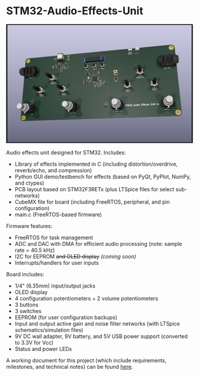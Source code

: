 # STM32-Audio-Effects-Unit

![Board v1](https://raw.githubusercontent.com/ouras/STM32-Audio-Effects-Unit/pcb-rtos-port/board/STM32AudioEffects/STM32AudioEffectsUnit.jpg)

Audio effects unit designed for STM32. Includes:
- Library of effects implemented in C (including distortion/overdrive, reverb/echo, and compression)
- Python GUI demo/testbench for effects (based on PyQt, PyPlot, NumPy, and ctypes)
- PCB layout based on STM32F3RETx (plus LTSpice files for select sub-networks)
- CubeMX file for board (including FreeRTOS, peripheral, and pin configuration)
- main.c (FreeRTOS-based firmware)

Firmware features:
- FreeRTOS for task management
- ADC and DAC with DMA for efficient audio processing (note: sample rate = 40.5 kHz)
- I2C for EEPROM ~~and OLED display~~ *(coming soon)*
- Interrupts/handlers for user inputs

Board includes:
- 1/4" (6.35mm) input/output jacks
- OLED display
- 4 configuration potentiometers + 2 volume potentiometers
- 3 buttons
- 3 switches
- EEPROM (for user configuration backups)
- Input and output active gain and noise filter networks (with LTSpice schematics/simulation files)
- 9V DC wall adapter, 9V battery, and 5V USB power support (converted to 3.3V for Vcc)
- Status and power LEDs

A working document for this project (which include requirements, milestones, and technical notes) can be found [here](https://docs.google.com/document/d/13bzRhMHOJ_USe95iWY26JIxKYx1gLJ1tkpusW1AXwGo/edit?usp=sharing).
